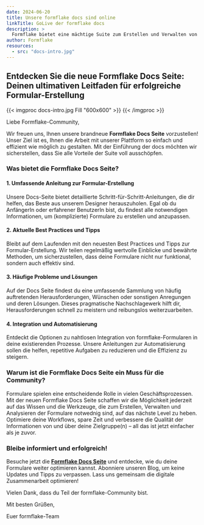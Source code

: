 ```yaml
---
date: 2024-06-20
title: Unsere formflake docs sind online
linkTitle: GoLive der formflake docs
description: >
  Formflake bietet eine mächtige Suite zum Erstellen und Verwalten von digitalen Formularen für die online Nutzerinteraktion. Wie das funktioniert, welche Tricks ihr kennen solltet und wie schnell ihr dabei seid: Unsere docs verraten es euch.
author: Formflake
resources:
  - src: "docs-intro.jpg"
---
```



## Entdecken Sie die neue Formflake Docs Seite: Deinen ultimativen Leitfaden für erfolgreiche Formular-Erstellung

{{< imgproc docs-intro.jpg Fill "600x600" >}}
{{< /imgproc >}}

Liebe Formflake-Community,

Wir freuen uns, Ihnen unsere brandneue **Formflake Docs Seite** vorzustellen! Unser Ziel ist es, Ihnen die Arbeit mit unserer Plattform so einfach und effizient wie möglich zu gestalten. Mit der Einführung der docs möchten wir sicherstellen, dass Sie alle Vorteile der Suite voll ausschöpfen.

### Was bietet die Formflake Docs Seite?

#### 1. **Umfassende Anleitung zur Formular-Erstellung**
Unsere Docs-Seite bietet detaillierte Schritt-für-Schritt-Anleitungen, die dir helfen, das Beste aus unserem Designer herauszuholen. Egal ob du AnfängerIn oder erfahrener BenutzerIn bist, du findest alle notwendigen Informationen, um (komplizierte) Formulare zu erstellen und anzupassen.

#### 2. **Aktuelle Best Practices und Tipps**
Bleibt auf dem Laufenden mit den neuesten Best Practices und Tipps zur Formular-Erstellung. Wir teilen regelmäßig wertvolle Einblicke und bewährte Methoden, um sicherzustellen, dass deine Formulare nicht nur funktional, sondern auch effektiv sind.

#### 3. **Häufige Probleme und Lösungen**
Auf der Docs Seite findest du eine umfassende Sammlung von häufig auftretenden Herausforderungen, Wünschen oder sonstigen Anregungen und deren Lösungen. Dieses pragmatische Nachschlagewerk hilft dir, Herausforderungen schnell zu meistern und reibungslos weiterzuarbeiten.

#### 4. **Integration und Automatisierung**
Entdeckt die Optionen zu nahtlosen Integration von formflake-Formularen in deine existierenden Prozesse. Unsere Anleitungen zur Automatisierung sollen die helfen, repetitive Aufgaben zu reduzieren und die Effizienz zu steigern.

### Warum ist die Formflake Docs Seite ein Muss für die Community?

Formulare spielen eine entscheidende Rolle in vielen Geschäftsprozessen. Mit der neuen Formflake Docs Seite schaffen wir die Möglichkeit jederzeit auf das Wissen und die Werkzeuge, die zum Erstellen, Verwalten und Analysieren der Formulare notwednig sind, auf das nächste Level zu heben. Optimiere deine Workflows, spare Zeit und verbessere die Qualität der Informationen von und über deine Zielgruppe(n) – all das ist jetzt einfacher als je zuvor.

### Bleibe informiert und erfolgreich!

Besuche jetzt die **[Formflake Docs Seite](/community/docs/)** und entdecke, wie du deine Formulare weiter optimieren kannst. Abonniere unseren Blog, um keine Updates und Tipps zu verpassen. Lass uns gemeinsam die digitale Zusammenarbeit optimieren!

Vielen Dank, dass du Teil der formflake-Community bist.

Mit besten Grüßen,

Euer formflake-Team
